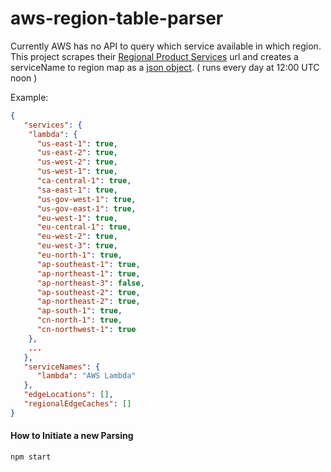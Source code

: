 # aws-region-table-parser
Currently AWS has no API to query which service available in which region.  
This project scrapes their [Regional Product Services](http://aws.amazon.com/about-aws/global-infrastructure/regional-product-services/) url and creates a serviceName to region map as a [json object](https://github.com/burib/aws-region-table-parser/blob/master/data/parseddata.json). ( runs every day at 12:00 UTC noon )

Example:
```json
{
   "services": {
    "lambda": {
      "us-east-1": true,
      "us-east-2": true,
      "us-west-2": true,
      "us-west-1": true,
      "ca-central-1": true,
      "sa-east-1": true,
      "us-gov-west-1": true,
      "us-gov-east-1": true,
      "eu-west-1": true,
      "eu-central-1": true,
      "eu-west-2": true,
      "eu-west-3": true,
      "eu-north-1": true,
      "ap-southeast-1": true,
      "ap-northeast-1": true,
      "ap-northeast-3": false,
      "ap-southeast-2": true,
      "ap-northeast-2": true,
      "ap-south-1": true,
      "cn-north-1": true,
      "cn-northwest-1": true
    },
    ...
   },
   "serviceNames": {
      "lambda": "AWS Lambda"
   },
   "edgeLocations": [],
   "regionalEdgeCaches": []
}
```

#### How to Initiate a new Parsing
 ```bash 
npm start
```
